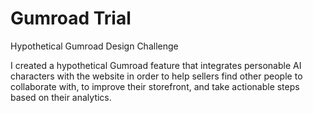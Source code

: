 # Gumroad Trial
 Hypothetical Gumroad Design Challenge

I created a hypothetical Gumroad feature that integrates personable AI characters with the website in order to help sellers find other people to collaborate with, to improve their storefront, and take actionable steps based on their analytics.